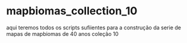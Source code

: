 # mapbiomas_collection_10
aqui teremos todos os scripts sufiientes para a construção da serie de mapas de mapbiomas de 40 anos coleção 10
